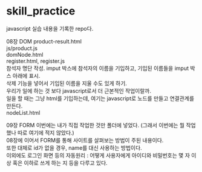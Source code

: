 # skill_practice

javascript 실습 내용을 기록한 repo다.<br />

08장 DOM
product-result.html<br />
js/product.js<br />
domNode.html<br />
register.html, register.js<br />
  참석자 명단 작성. imput 박스에 참석자의 이름을 기입하고, 기입된 이름들을 imput 박스 아래에 표시.<br />
  삭제 기능을 넣어서 기입된 이름을 지울 수도 있게 하기.<br />
  우리가 일에 하는 것 보다 javascript로서 더 근본적인 작업이랄까.<br />
  일을 할 때는 그냥 html를 기입하는데, 여기는 javascript로 노드를 만들고 연결관계를 만든다.<br />
nodeList.html<br />

09장 FORM
  이번에는 내가 직접 작업한 것만 폴더에 넣었다. (그래서 이번에는 뭘 작업했나 따로 여기에 적지 않았다.)<br />
  08장에 이어서 FORM를 통해 사이트를 살펴보는 방법이 주된 내용이다.<br />
  또한 대체로 id가 없을 경우, name를 대신 사용하는 방법이다.<br />
  이외에도 로그인 화면 등의 자동원리 : 어떻게 사용자에게 아이디와 비밀번호는 몇 자 이상 혹은 이하로 쓰게 하는 지 등을 다루고 있다.<br />

